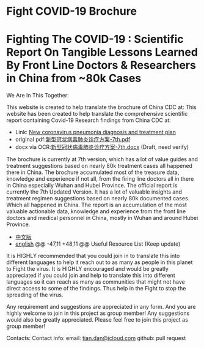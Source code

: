 Fight COVID-19 Brochure
==============
Fighting The COVID-19 : Scientific Report On Tangible Lessons Learned By Front Line Doctors & Researchers in China from ~80k Cases
==================================================================================================================================
We Are In This Together:

This website is created to help translate the brochure of China CDC at:
This website has been created to help translate the comprehensive scientific report containing Covid-19 Research findings from China CDC at:

- Link: [New coronavirus pneumonia diagnosis and treatment plan](http://www.nhc.gov.cn/yzygj/s7653p/202003/46c9294a7dfe4cef80dc7f5912eb1989.shtml)
- original pdf:[新型冠状病毒肺炎诊疗方案-7th.pdf](./original/新型冠状病毒肺炎诊疗方案-7th.pdf) 
- docx via OCR:[新型冠状病毒肺炎诊疗方案-7th.docx](./original/新型冠状病毒肺炎诊疗方案-7th.docx) (Draft, need verify)

The brochure is currently at 7th version,  which has a lot of value guides and treatment suggestions based on nearly 80k treatment cases all happened there in China. The brochure accumulated most of the treasure data, knowledge and experience if not all, from the firing line doctors all in there in China especially Wuhan and Hubei Province.
The official report is currently the 7th Updated Version. It has a lot of valuable insights and treatment regimen suggestions based on nearly 80k documented cases. Which all happened in China. The report is an accumulation of the most valuable actionable data, knowledge and experience from the front line doctors and medical personnel in China, mostly in Wuhan and around Hubei Province.

* [中文版](./i18n/zh)
* [english](./i18n/en)
@@ -47,11 +48,11 @@ Useful Resource List (Keep update)



It is HIGHLY recommended that you could join in to translate this into different languages to help it reach out to as many as people in this planet to Fight the virus.
It is HIGHLY encouraged and would be greatly appreciated if you could join and help to translate this into different languages so it can reach as many as communities that might not have direct access to some of the findings. Thus help in the Fight to stop the spreading of the virus.

Any requirement and suggestions are appreciated in any form. And you are highly welcome to join in this project as group member!
Any suggestions would also be greatly appreciated. Please feel free to join this project as group member!

Contacts:
Contact Info:
email: tian.dan@icloud.com
github: pull request

